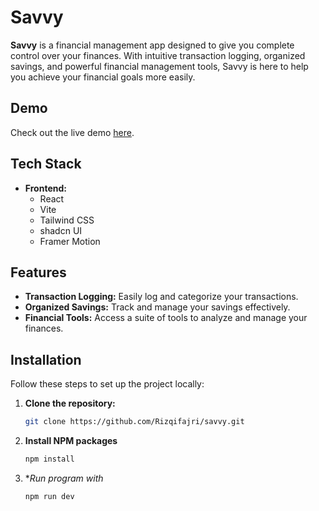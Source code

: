 # Savvy

**Savvy** is a financial management app designed to give you complete control over your finances. With intuitive transaction logging, organized savings, and powerful financial management tools, Savvy is here to help you achieve your financial goals more easily.

## Demo

Check out the live demo [here](https://savvy-seven.vercel.app/).

## Tech Stack

- **Frontend:**
  - React
  - Vite
  - Tailwind CSS
  - shadcn UI
  - Framer Motion

## Features

- **Transaction Logging:** Easily log and categorize your transactions.
- **Organized Savings:** Track and manage your savings effectively.
- **Financial Tools:** Access a suite of tools to analyze and manage your finances.

## Installation

Follow these steps to set up the project locally:

1. **Clone the repository:**

   ```sh
   git clone https://github.com/Rizqifajri/savvy.git

2. **Install NPM packages**
   ```sh
   npm install
   ```
3. **Run program with*
   ```sh
   npm run dev
   ```
   
